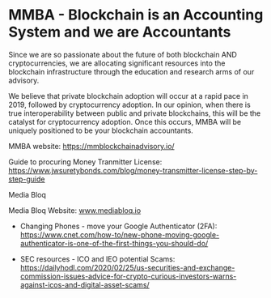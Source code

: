 # MMBA - Blockchain is an Accounting System and we are Accountants

Since we are so passionate about the future of both blockchain AND cryptocurrencies, we are allocating significant resources into the blockchain infrastructure through the education and research arms of our advisory.

We believe that private blockchain adoption will occur at a rapid pace in 2019, followed by cryptocurrency adoption. In our opinion, when there is true interoperability between public and private blockchains, this will be the catalyst for cryptocurrency adoption. Once this occurs, MMBA will be uniquely positioned to be your blockchain accountants.

MMBA website:  https://mmblockchainadvisory.io/

Guide to procuring Money Tranmitter License:  https://www.jwsuretybonds.com/blog/money-transmitter-license-step-by-step-guide

Media Bloq

Media Bloq Website:  www.mediabloq.io

*  Changing Phones - move your Google Authenticator (2FA):  https://www.cnet.com/how-to/new-phone-moving-google-authenticator-is-one-of-the-first-things-you-should-do/

*  SEC resources - ICO and IEO potential Scams:  https://dailyhodl.com/2020/02/25/us-securities-and-exchange-commission-issues-advice-for-crypto-curious-investors-warns-against-icos-and-digital-asset-scams/
